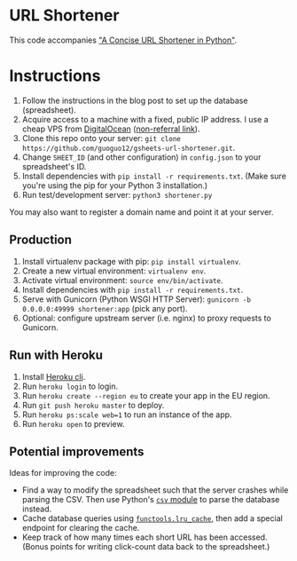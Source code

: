 # URL Shortener

This code accompanies ["A Concise URL Shortener in Python"](http://aguo.us/writings/url-shortener.html).

# Instructions

1. Follow the instructions in the blog post to set up the database (spreadsheet).
2. Acquire access to a machine with a fixed, public IP address. I use a cheap VPS from [DigitalOcean](https://m.do.co/c/d5db3c2c2cbf) ([non-referral link](https://www.digitalocean.com/)).
3. Clone this repo onto your server: `git clone https://github.com/guoguo12/gsheets-url-shortener.git`.
4. Change `SHEET_ID` (and other configuration) in `config.json` to your spreadsheet's ID.
5. Install dependencies with `pip install -r requirements.txt`. (Make sure you're using the pip for your Python 3 installation.)
6. Run test/development server: `python3 shortener.py`

You may also want to register a domain name and point it at your server.

## Production

1. Install virtualenv package with pip: `pip install virtualenv`.
2. Create a new virtual environment: `virtualenv env`.
3. Activate virtual environment: `source env/bin/activate`.
4. Install dependencies with `pip install -r requirements.txt`.
5. Serve with Gunicorn (Python WSGI HTTP Server): `gunicorn -b 0.0.0.0:49999 shortener:app` (pick any port).
6. Optional: configure upstream server (i.e. nginx) to proxy requests to Gunicorn.

## Run with Heroku

1. Install [Heroku cli](https://devcenter.heroku.com/articles/heroku-cli#download-and-install).
2. Run `heroku login` to login.
3. Run `heroku create --region eu` to create your app in the EU region.
4. Run `git push heroku master` to deploy.
5. Run `heroku ps:scale web=1` to run an instance of the app.
5. Run `heroku open` to preview.

## Potential improvements

Ideas for improving the code:

* Find a way to modify the spreadsheet such that the server crashes while parsing the CSV.
Then use Python's [`csv` module](https://docs.python.org/3/library/csv.html) to parse the database instead.
* Cache database queries using [`functools.lru_cache`](https://docs.python.org/3/library/functools.html#functools.lru_cache), then add a special endpoint for clearing the cache.
* Keep track of how many times each short URL has been accessed. (Bonus points for writing click-count data back to the spreadsheet.)
